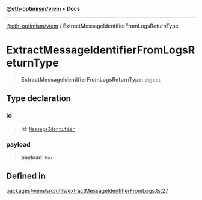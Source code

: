 [**@eth-optimism/viem**](../README.md) • **Docs**

***

[@eth-optimism/viem](../README.md) / ExtractMessageIdentifierFromLogsReturnType

# ExtractMessageIdentifierFromLogsReturnType

> **ExtractMessageIdentifierFromLogsReturnType**: `object`

## Type declaration

### id

> **id**: [`MessageIdentifier`](MessageIdentifier.md)

### payload

> **payload**: `Hex`

## Defined in

[packages/viem/src/utils/extractMessageIdentifierFromLogs.ts:27](https://github.com/ethereum-optimism/ecosystem/blob/9f1518a8b470f51e691a3ccf35afc0dba397076b/packages/viem/src/utils/extractMessageIdentifierFromLogs.ts#L27)
